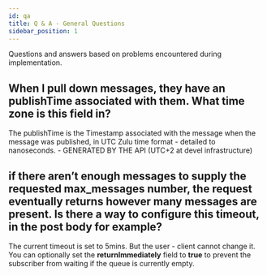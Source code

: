 ```yaml
---
id: qa
title: Q & A - General Questions
sidebar_position: 1
---
```


Questions and answers based on problems encountered during implementation. 

## When I pull down messages, they have an publishTime associated with them. What time zone is this field in? 

The publishTime is the Timestamp associated with the message when the message was published, in UTC Zulu time format - detailed to nanoseconds. - GENERATED BY THE API (UTC+2 at devel infrastructure)

## if there aren’t enough messages to supply the requested max_messages number, the request eventually returns however many messages are present. Is there a way to configure this timeout, in the post body for example?

The current timeout is set to 5mins. But the user - client cannot change it. You can optionally set the **returnImmediately** field to **true** to prevent the subscriber from waiting if the queue is currently empty. 


